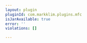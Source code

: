 ```yaml
---
layout: plugin
pluginId: com.markklim.plugins.mfc
isJarAvailable: true
error: ''
violations: []

---
```

